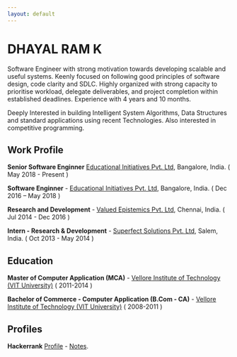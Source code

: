```yaml
---
layout: default
---
```


# DHAYAL RAM K


Software Engineer with strong motivation towards developing scalable and useful systems.
Keenly focused on following good principles of software design, code clarity and SDLC.
Highly organized with strong capacity to prioritise workload, delegate deliverables, and project completion within established deadlines. Experience with 4 years and 10 months.


Deeply Interested in building Intelligent System Algorithms, Data Structures and standard
applications using recent Technologies. Also interested in competitive programming.

## Work Profile

**Senior Software Enginner** 
<a href="https://www.ei-india.com/" target="_blank">Educational Initiatives Pvt. Ltd</a>, Bangalore, India. ( May 2018 - Present )

**Software Enginner** - <a href="https://www.ei-india.com/" target="_blank">Educational Initiatives Pvt. Ltd</a>, Bangalore, India.  ( Dec 2016 – May 2018 )

**Research and Development** - 
<a href="http://vepl.com" target="_blank">Valued Epistemics Pvt. Ltd</a>, Chennai, India.  ( Jul 2014 - Dec 2016 ) 

**Intern - Research & Development** - 
<a href="http://www.superfectsolutions.com/" target="_blank">Superfect Solutions Pvt. Ltd</a>, Salem, India. ( Oct 2013 - May 2014 )

## Education

**Master of Computer Application (MCA)** - <a href="http://www.vit.ac.in/" target="_blank">Vellore Institute of Technology (VIT University)</a> ( 2011-2014 )

**Bachelor of Commerce - Computer Application (B.Com - CA)** - <a href="http://www.vit.ac.in/" target="_blank">Vellore Institute of Technology (VIT University)</a> ( 2008-2011 )

## Profiles 

**Hackerrank** [Profile](https://www.hackerrank.com/dhayalramk) - [Notes](Hackerrank/index.md). 
